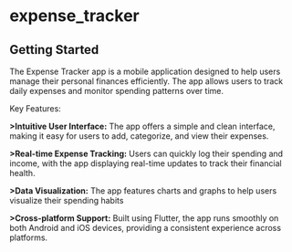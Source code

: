 # expense_tracker

## Getting Started

The Expense Tracker app is a mobile application designed to help users manage their personal finances efficiently. The app allows users to track daily expenses and monitor spending patterns over time.

Key Features:
	<p><b>>Intuitive User Interface:</b> The app offers a simple and clean interface, making it easy for users to add, categorize, and view their expenses.</p>
	<p><b>>Real-time Expense Tracking:</b> Users can quickly log their spending and income, with the app displaying real-time updates to track their financial health.</p>
	<p><b>>Data Visualization:</b> The app features charts and graphs to help users visualize their spending habits </p>
	<p><b>>Cross-platform Support:</b> Built using Flutter, the app runs smoothly on both Android and iOS devices, providing a consistent experience across platforms.</p>

